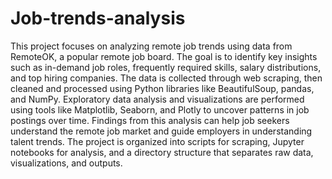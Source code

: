 # Job-trends-analysis
This project focuses on analyzing remote job trends using data from RemoteOK, a popular remote job board. The goal is to identify key insights such as in-demand job roles, frequently required skills, salary distributions, and top hiring companies. The data is collected through web scraping, then cleaned and processed using Python libraries like BeautifulSoup, pandas, and NumPy. Exploratory data analysis and visualizations are performed using tools like Matplotlib, Seaborn, and Plotly to uncover patterns in job postings over time. Findings from this analysis can help job seekers understand the remote job market and guide employers in understanding talent trends. The project is organized into scripts for scraping, Jupyter notebooks for analysis, and a directory structure that separates raw data, visualizations, and outputs.
